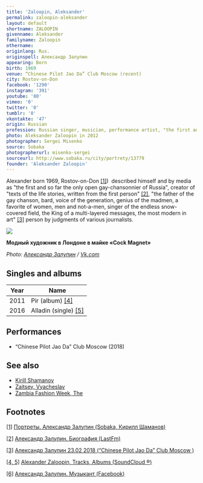 ```yaml
---
title: 'Zaloopin, Aleksander'
permalink: zaloopin-aleksander
layout: default
shortname: ZALOOPIN
givenname: Aleksander
familyname: Zaloopin
othername:
originlang: Rus.
originspell: Александр Залупин
appearing: Born
birth: 1969
venue: “Chinese Pilot Jao Da” Club Moscow (recent)
city: Rostov-on-Don
facebook: '1290'
instagram: '391'
youtube: '80'
vimeo: '0'
twitter: '0'
tumblr: '0'
vkontakte: '47'
origin: Russian
profession: Russian singer, musician, performance artist, "the first and so far the only open gay-chansonnier of Russia"
photo: Aleksander Zaloopin in 2012
photographer: Sergei Misenko
source: Sobaka
photographerurl: misenko-sergei
sourceurl: http://www.sobaka.ru/city/portrety/13779
founder: 'Aleksander Zaloopin'
---
```


Alexander born 1969, Rostov-on-Don <span id="a1">[\[1\]](#f1)</span>)  described himself and by media as "the first and so far the only open gay-chansonnier of Russia", creator of "texts of the life stories, written from the first person" <span id="a2">[\[2\]](#f2)</span>, "the father of the gay chanson, bard, voice of the generation, genius of the madmen, a favorite of women, men and not-a-men, singer of the endless snow-covered field, the King of a multi-layered messages, the most modern in art" <span id="a3">[\[3\]](#f3)</span> person by judgments of various journalists.



![](https://pp.userapi.com/c845018/v845018416/949af/BXfYUjSOR9w.jpg)

**Модный художник в Лондоне в майке «Cock Magnet»**

*Photo: [Александр Залупин](zaloopin-aleksander) / [Vk.com](https://pp.userapi.com/c845018/v845018416/949af/BXfYUjSOR9w.jpg)*

## Singles and albums

|Year|Name|
|----|----|
|2011|Pir (album) <span id="a4">[\[4\]](#f4)</span>|
|2016|Alladin (single) <span id="a5">[\[5\]](#f5)</span>|

## Performances

+ “Chinese Pilot Jao Da” Club Moscow (2018)


## See also

+ [Kirill Shamanov](shamanov-kirill)
+ [Zaitsev, Vyacheslav](zaitsev-vyacheslav)
+ [Zambia Fashion Week, The](zambia-fashion-week-the)

## Footnotes

[[1]](#a1) <span id="f1"></span> [Портреты. Александр Залупин (Sobaka, Кирилл Шаманов)](http://www.sobaka.ru/city/music/10143)

[[2]](#a2) <span id="f2"></span> [Александр Залупин. Биография (LastFm)](http://www.jao-da.ru/afisha/23-02-2018-aleksandr-zalupin)

[[3]](#a3) <span id="f3"></span> [Александр Залупин
23.02 2018 (“Chinese Pilot Jao Da” Club Moscow )](http://www.jao-da.ru/afisha/23-02-2018-aleksandr-zalupin)

[[4, 5]](#a4) <span id="f4"></span> [Alexander Zaloopin, Tracks, Albums (SoundCloud ®)](https://soundcloud.com/alexander-zaloopin)

[[6]](#a6) <span id="f6"></span> [Александр Залупин. Музыкант (Facebook)](https://www.facebook.com/Александр-Залупин-514792745368492/)
